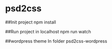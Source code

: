 # psd2css

##Init project
npm install

##Run project in localhost
npm run watch

##wordpress theme
In folder psd2css-wordpress
